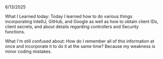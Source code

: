 6/13/2025

What I Learned today:
Today I learned how to do various things incorporating IntelliJ, GitHub, and Google as well as how to obtain client IDs, client secrets, and about details regarding controllers and Security functions.

What I'm still confused about:
How do I remember all of this information at once and incorporate it to do it at the same time? Because my weakness is minor coding mistakes.
